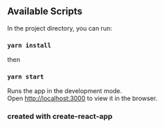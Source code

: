 ## Available Scripts

In the project directory, you can run:

### `yarn install`

then

### `yarn start`

Runs the app in the development mode.<br />
Open [http://localhost:3000](http://localhost:3000) to view it in the browser.

### created with create-react-app
